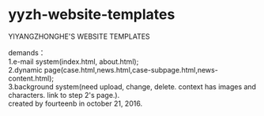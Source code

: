 # yyzh-website-templates
YIYANGZHONGHE'S WEBSITE TEMPLATES

demands：  
	1.e-mail system(index.html, about.html);  
	2.dynamic page(case.html,news.html,case-subpage.html,news-content.html);  
	3.background system(need upload, change, delete. context has images and characters. link to step 2's page.).  
created by fourteenb in october 21, 2016.
